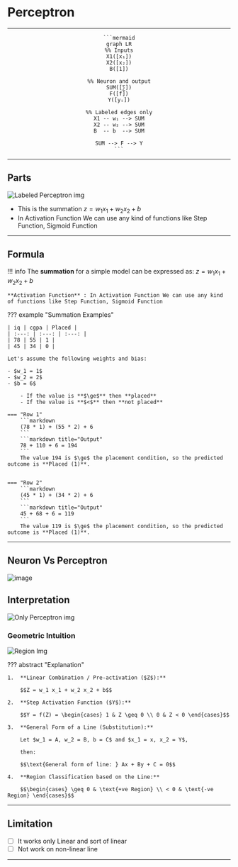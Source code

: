 # Perceptron

---

<div align="center">

    ```mermaid
    graph LR
    %% Inputs
    X1([x₁])
    X2([x₂])
    B([1])

    %% Neuron and output
    SUM([∑])
    F([f])
    Y([yᵢ])

    %% Labeled edges only
    X1 -- w₁ --> SUM
    X2 -- w₂ --> SUM
    B  -- b  --> SUM

    SUM --> F --> Y
    ```
</div>

---

## Parts

![Labeled Perceptron img](https://i.pinimg.com/736x/a3/6d/bb/a36dbb1b926c6cacc1cc0f2c17be8d76.jpg)

- This is the summation $z = w_1x_1  + w_2x_2 + b$
- In Activation Function We can use any kind of functions like Step Function, Sigmoid Function

---

## Formula

!!! info
    The **summation** for a simple model can be expressed as: $z = w_1x_1 + w_2x_2 + b$
    
    **Activation Function** : In Activation Function We can use any kind of functions like Step Function, Sigmoid Function


??? example "Summation Examples"

    | iq | cgpa | Placed |
    | :---: | :---: | :---: |
    | 78 | 55 | 1 |
    | 45 | 34 | 0 |

    Let's assume the following weights and bias:

    - $w_1 = 1$
    - $w_2 = 2$
    - $b = 6$

        - If the value is **$\ge$** then **placed**
        - If the value is **$<$** then **not placed**
    
    === "Row 1"
        ```markdown
        (78 * 1) + (55 * 2) + 6
        ```
        ```markdown title="Output"
        78 + 110 + 6 = 194 
        ```
        The value 194 is $\ge$ the placement condition, so the predicted outcome is **Placed (1)**.
   
  
    === "Row 2"
        ```markdown
        (45 * 1) + (34 * 2) + 6
        ```
        ```markdown title="Output"
        45 + 68 + 6 = 119
        ```
        The value 119 is $\ge$ the placement condition, so the predicted outcome is **Placed (1)**.

---

## Neuron Vs Perceptron
![image](https://i.pinimg.com/736x/55/66/00/556600a56509eb4abdd2470ceb547317.jpg)

## Interpretation

![Only Perceptron img](https://i.pinimg.com/736x/48/8b/eb/488beb441613fcc676d614ea992e42f7.jpg)

### Geometric Intuition

![Region Img](https://i.pinimg.com/736x/bf/47/0b/bf470b033366f1341ca8f39e5f6aeccf.jpg)

??? abstract "Explanation"

    1.  **Linear Combination / Pre-activation ($Z$):**
    
        $$Z = w_1 x_1 + w_2 x_2 + b$$

    2.  **Step Activation Function ($Y$):**
    
        $$Y = f(Z) = \begin{cases} 1 & Z \geq 0 \\ 0 & Z < 0 \end{cases}$$

    3.  **General Form of a Line (Substitution):**
    
        Let $w_1 = A, w_2 = B, b = C$ and $x_1 = x, x_2 = Y$, 
        
        then:

        $$\text{General form of line: } Ax + By + C = 0$$

    4.  **Region Classification based on the Line:**
    
        $$\begin{cases} \geq 0 & \text{+ve Region} \\ < 0 & \text{-ve Region} \end{cases}$$


---

## Limitation
- [ ] It works only Linear and sort of linear 
- [ ] Not work on non-linear line

---